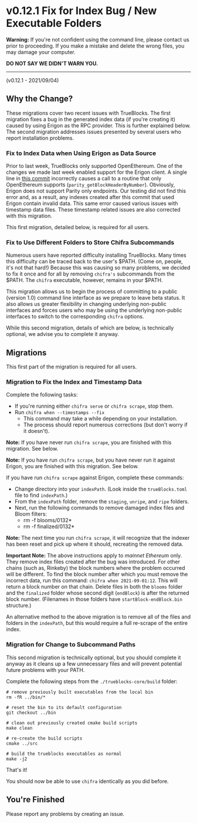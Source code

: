 # v0.12.1 Fix for Index Bug / New Executable Folders

**Warning:** If you're not confident using the command line, please contact us prior to proceeding. If you make a mistake and delete the wrong files, you may damage your computer.

**DO NOT SAY WE DIDN'T WARN YOU.**

---

(v0.12.1 - 2021/09/04)

## Why the Change?

These migrations cover two recent issues with TrueBlocks. The first migration fixes a bug in the generated
index data (if you're creating it) caused by using Erigon as the RPC provider. This is further explained below. The second
migration addresses issues presented by several users who report installation problems.

### Fix to Index Data when Using Erigon as Data Source

Prior to last week, TrueBlocks only supported OpenEthereum. One of the changes we made last week enabled support for the Erigon client. A single line in [this commit](https://github.com/TrueBlocks/trueblocks-core/commit/af24fe5db5af8b28a30453a77b67ef15b75d08bf) incorrectly causes a call to a routine that only OpenEthereum supports (`parity_getBlockHeaderByNumber`). Obviously, Erigon does  not support Parity only endpoints. Our testing did not find this error and, as a result, any indexes created after this commit that used Erigon contain invalid data. This same error caused various issues with timestamp data files. These timestamp related issues are also corrected with this migration.

This first migration, detailed below, is required for all users.

### Fix to Use Different Folders to Store Chifra Subcommands

Numerous users have reported difficulty installing TrueBlocks. Many times this difficulty can be
traced back to the user's $PATH. (Come on, people, it's not that hard!) Because this was causing so many
problems, we decided to fix it once and for all by removing `chifra's` subcommands from the $PATH. The `chifra` executable, however, remains in your $PATH.

This migration allows us to begin the process of committing to a public (version 1.0) command line interface as
we prepare to leave beta status. It also allows us greater flexibility in changing underlying non-public interfaces and forces users who may be using the underlying non-public interfaces to switch to the corresponding `chifra` options. 

While this second migration, details of which are below, is technically optional, we advise you to complete it anyway.

## Migrations

This first part of the migration is required for all users.

### Migration to Fix the Index and Timestamp Data

Complete the following tasks:

- If you're running either `chifra serve` or `chifra scrape`, stop them.
- Run `chifra when --timestamps --fix`
  - This command may take a while depending on your installation.
  - The process should report numerous corrections (but don't worry if it doesn't).

**Note:** If you have never run `chifra scrape`, you are finished with this migration. See below.

**Note:** If you have run `chifra scrape`, but you have never run it against Erigon, you are finished with this migration. See below.

If you have run `chifra scrape` against Erigon, complete these commands:

- Change directory into your `indexPath`. (Look inside the `trueBlocks.toml` file to find `indexPath`.)
- From the `indexPath` folder, remove the `staging`, `unripe`, and `ripe` folders.
- Next, run the following commands to remove damaged index files and Bloom filters:
  - rm -f blooms/0132*
  - rm -f finalized/0132*

**Note:** The next time you run `chifra scrape`, it will recognize that the indexer has been reset and
pick up where it should, recreating the removed data.

**Important Note:** The above instructions apply to *mainnet Ethereum* only. They remove index files created
after the bug was introduced. For other chains (such as, Rinkeby) the block numbers where the problem occurred will be different. To find the block number after which you must remove the incorrect data, run this command: `chifra when 2021-09-01:12`. This will return a block number on that chain. Delete files in both the `blooms` folder and the `finalized` folder whose second digit (`endBlock`) is after the returned block number. (Filenames in those folders have
`startBlock-endBlock.bin` structure.)

An alternative method to the above migration is to remove all of the files and folders in the `indexPath`, but this
would require a full re-scrape of the entire index.

### Migration for Change to Subcommand Paths

This second migration is technically optional, but you should complete it anyway as it cleans up a few unnecessary files and will prevent potential future problems with your PATH.

Complete the following steps from the `./trueblocks-core/build` folder:

```[bash]
# remove previously built executables from the local bin
rm -fR ../bin/*

# reset the bin to its default configuration
git checkout ../bin

# clean out previously created cmake build scripts
make clean

# re-create the build scripts
cmake ../src

# build the trueblocks executables as normal
make -j2
```

That's it!

You should now be able to use `chifra` identically as you did before.

## You're Finished

Please report any problems by creating an issue.
